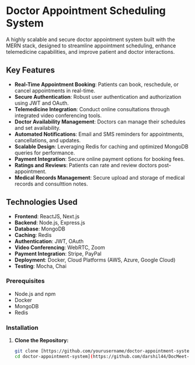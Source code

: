 # Doctor Appointment Scheduling System

A highly scalable and secure doctor appointment system built with the MERN stack, designed to streamline appointment scheduling, enhance telemedicine capabilities, and improve patient and doctor interactions.

## Key Features

- **Real-Time Appointment Booking**: Patients can book, reschedule, or cancel appointments in real-time.
- **Secure Authentication**: Robust user authentication and authorization using JWT and OAuth.
- **Telemedicine Integration**: Conduct online consultations through integrated video conferencing tools.
- **Doctor Availability Management**: Doctors can manage their schedules and set availability.
- **Automated Notifications**: Email and SMS reminders for appointments, cancellations, and updates.
- **Scalable Design**: Leveraging Redis for caching and optimized MongoDB queries for performance.
- **Payment Integration**: Secure online payment options for booking fees.
- **Ratings and Reviews**: Patients can rate and review doctors post-appointment.
- **Medical Records Management**: Secure upload and storage of medical records and consulttion notes.

## Technologies Used

- **Frontend**: ReactJS, Next.js 
- **Backend**: Node.js, Express.js
- **Database**: MongoDB 
- **Caching**: Redis
- **Authentication**: JWT, OAuth 
- **Video Conferencing**: WebRTC, Zoom
- **Payment Integration**: Stripe, PayPal
- **Deployment**: Docker, Cloud Platforms (AWS, Azure, Google Cloud)
- **Testing**: Mocha, Chai
  
### Prerequisites

- Node.js and npm
- Docker
- MongoDB
- Redis

### Installation

1. **Clone the Repository:**
   ```bash
   git clone [https://github.com/yourusername/doctor-appointment-system.git
   cd doctor-appointment-system](https://github.com/darshil44/DocMeet---Secure-Medical-Scheduling)
